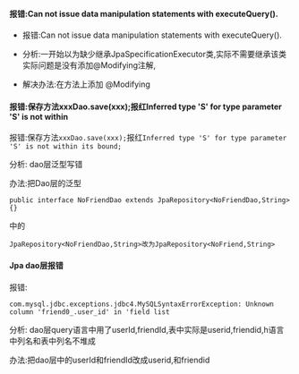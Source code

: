 #### 报错:Can not issue data manipulation statements with executeQuery().
- 报错:Can not issue data manipulation statements with executeQuery().

- 分析:一开始以为缺少继承JpaSpecificationExecutor<T>类,实际不需要继承该类
实际问题是没有添加@Modifying注解,

- 解决办法:在方法上添加 @Modifying
#### 报错:保存方法xxxDao.save(xxx);报红Inferred type 'S' for type parameter 'S' is not within
报错:保存方法`xxxDao.save(xxx);`报红`Inferred type 'S' for type parameter 'S' is not within its bound;`

分析: dao层泛型写错

办法:把Dao层的泛型
```
public interface NoFriendDao extends JpaRepository<NoFriendDao,String> {}
```
中的
```
JpaRepository<NoFriendDao,String>改为JpaRepository<NoFriend,String>
```
#### Jpa dao层报错
报错:
```
com.mysql.jdbc.exceptions.jdbc4.MySQLSyntaxErrorException: Unknown column 'friend0_.user_id' in 'field list
```

分析: dao层query语言中用了userId,friendId,表中实际是userid,friendid,h语言中列名和表中列名不堆成

办法:把dao层中的userId和friendId改成userid,和friendid

